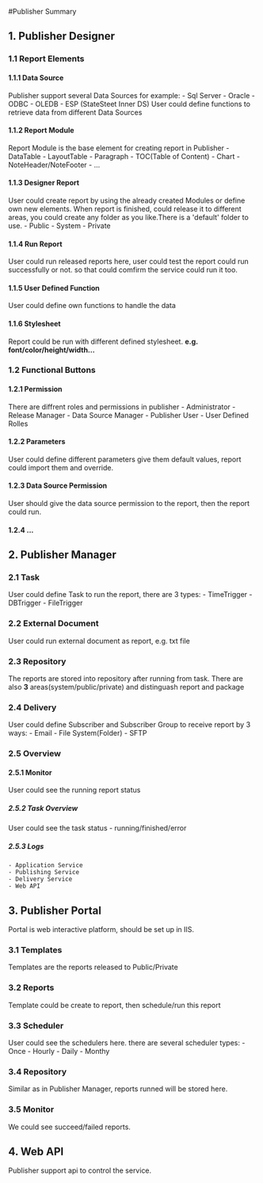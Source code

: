 #Publisher Summary
## 1. Publisher Designer
### 1.1 Report Elements
#### 1.1.1 Data Source
Publisher support several Data Sources
for example:
    - Sql Server
    - Oracle
    - ODBC
    - OLEDB
    - ESP (StateSteet Inner DS)
User could define functions to retrieve data from different Data Sources
#### 1.1.2 Report Module
Report Module is the base element for creating report in Publisher
    - DataTable
    - LayoutTable
    - Paragraph
    - TOC(Table of Content)
    - Chart
    - NoteHeader/NoteFooter
    - ...
#### 1.1.3 Designer Report
User could create report by using the already created Modules or define own new elements.
When report is finished, could release it to different areas, you could create any folder as you like.There is a 'default' folder to use.
    - Public
    - System
    - Private
#### 1.1.4 Run Report
User could run released reports here, user could test the report could run successfully or not. so that could comfirm the service could run it too.
#### 1.1.5 User Defined Function
User could define own functions to handle the data
#### 1.1.6 Stylesheet
Report could be run with different defined stylesheet. **e.g. font/color/height/width...**

### 1.2 Functional Buttons
#### 1.2.1 Permission
There are diffrent roles and permissions in publisher
	- Administrator
	- Release Manager
	- Data Source Manager
	- Publisher User
	- User Defined Rolles
#### 1.2.2 Parameters
User could define different parameters give them default values, report could import them and override.
#### 1.2.3 Data Source Permission
User should give the data source permission to the report, then the report could run.
#### 1.2.4 ...
## 2. Publisher Manager
### 2.1 Task
User could define Task to run the report, there are 3 types:
	- TimeTrigger
	- DBTrigger
	- FileTrigger
### 2.2 External Document
User could run external document as report, e.g. txt file
### 2.3 Repository
The reports are stored into repository after running from task.
There are also **3** areas(system/public/private) and distinguash report and package
### 2.4 Delivery
User could define Subscriber and Subscriber Group to receive report by 3 ways:
	- Email
	- File System(Folder)
	- SFTP
### 2.5 Overview
#### 2.5.1 Monitor
User could see the running report status
##### 2.5.2 Task Overview
User could see the task status - running/finished/error
##### 2.5.3 Logs
	- Application Service
	- Publishing Service
	- Delivery Service
	- Web API
## 3. Publisher Portal
Portal is web interactive platform, should be set up in IIS.
### 3.1 Templates
Templates are the reports released to Public/Private
### 3.2 Reports
Template could be create to report, then schedule/run this report
### 3.3 Scheduler
User could see  the schedulers here. there are several scheduler types:
	- Once
	- Hourly
    - Daily
	- Monthy
### 3.4 Repository
Similar as in Publisher Manager, reports runned will be stored here.
### 3.5 Monitor
We could see succeed/failed reports.

## 4. Web API
Publisher support api to control the service.